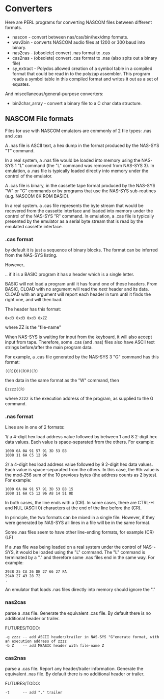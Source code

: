 # Converters

Here are PERL programs for converting NASCOM files between different formats.

* nascon - convert between nas/cas/bin/hex/dmp formats.
* wav2bin - converts NASCOM audio files at 1200 or 300 baud into binary.
* nas2cas - (obsolete) convert .nas format to .cas
* cas2nas - (obsolete) convert .cas format to .nas (also spits out a binary file)
* sy_extract - Polydos allowed creation of a symbol table in a compiled format that could be read in to the polyzap assembler. This program reads a symbol table in this compiled format and writes it out as a set of equates.

And miscellaneous/general-purpose converters:

* bin2char_array - convert a binary file to a C char data structure.


## NASCOM File formats

Files for use with NASCOM emulators are commonly of 2 file types: .nas and .cas

A .nas file is ASCII text, a hex dump in the format produced by the NAS-SYS "T" command.

In a real system, a .nas file would be loaded into memory using the NAS-SYS 1
"L" command (the "L" command was removed from NAS-SYS 3). In emulation, a .nas
file is typically loaded directly into memory under the control of the emulator.

A .cas file is binary, in the cassette tape format produced by the NAS-SYS "W"
or "G" commands or by programs that use the NAS-SYS sub-routines (e.g. NASCOM 8K
ROM BASIC).

In a real system. a .cas file represents the byte stream that would be recovered
from the cassette interface and loaded into memory under the control of the
NAS-SYS "R" command. In emulation, a .cas file is typically presented by the
emulator as a serial byte stream that is read by the emulated cassette
interface.


### .cas format

by default it is just a sequence of binary blocks. The format can be inferred
from the NAS-SYS listing.

However..

.. if it is a BASIC program it has a header which is a single letter.

BASIC will not load a program until it has found one of these headers. From
BASIC, CLOAD with no argument will read the *next* header and its data. CLOAD
with an argument will report each header in turn until it finds the right one,
and will then load.

The header has this format:

    0xd3 0xd3 0xd3 0xZZ

where ZZ is the "file-name"

When NAS-SYS is waiting for input from the keyboard, it will also accept input
from tape. Therefore, some .cas (and .nas) files also have ASCII text strings
before/after the main program data.

For example, a .cas file generated by the NAS-SYS 3 "G" command has this format:

    (CR)E0(CR)R(CR)

then data in the same format as the "W" command, then

    Ezzzz(CR)

where zzzz is the execution address of the program, as supplied to the G command.


### .nas format

Lines are in one of 2 formats:

1/ a 4-digit hex load address value followed by between 1 and 8 2-digit hex data
values. Each value is space-separated from the others. For example:

    1000 0A 0A 91 57 91 3D 53 E8
    1008 11 6A C5 12 96

2/ a 4-digit hex load address value followed by 9 2-digit hex data values. Each
value is space-separated from the others. In this case, the 9th value is the
mod-256 sum of the 10 previous bytes (the address counts as 2 bytes). For example:

    1000 0A 0A 91 57 91 3D 53 E8 15
    1008 11 6A C5 12 96 A8 14 51 0D

In both cases, the line ends with a (CR). In some cases, there are CTRL-H and
NUL (ASCII 0) characters at the end of the line before the (CR).

In principle, the two formats can be mixed in a single file. However, if they
were generated by NAS-SYS all lines in a file will be in the same format.

Some .nas files seem to have other line-ending formats, for example (CR)(LF)

If a .nas file was being loaded on a real system under the control of NAS--SYS,
it would be loaded using the "L" command. The "L" command is terminated by a "."
and therefore some .nas files end in the same way. For example:

    2938 25 CA 26 DE 27 66 27 FA
    2940 27 43 28 72
    .

An emulator that loads .nas files directly into memory should ignore the "."



### nas2cas

parse a .nas file. Generate the equivalent .cas file. By default there is no additional header
or trailer.

FUTURES/TODO:

    -g zzzz -- add ASCII header/trailer in NAS-SYS "G"enerate format, with an execution address of zzzz
    -b Z    -- add MBASIC header with file-name Z


### cas2nas

parse a .cas file. Report any header/trailer information. Generate the equivalent .nas file. By default
there is no additional header or trailer.

FUTURES/TODO:

    -t      -- add "." trailer
